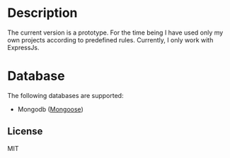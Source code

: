 # Description

The current version is a prototype. For the time being I have used only my own projects according to predefined rules. Currently, I only work with ExpressJs.

# Database
The following databases are supported:

- Mongodb ([Mongoose](https://mongoosejs.com/))

License
----

MIT